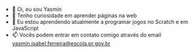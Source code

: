 - 👋 Oi, eu sou Yasmin 
- 👀 Tenho curiosidade em aprender páginas na web
- 🌱 Eu estou aprendendo atualmente a programar jogos no Scratch e em JavaScript
- 📫 Vocês podem entrar em contato comigo através do email yasmin.isabel.ferreira@escola.pr.gov.br

<!---
Eu estou fazendo o curso de Primeiros Passos no GitHub
--->
